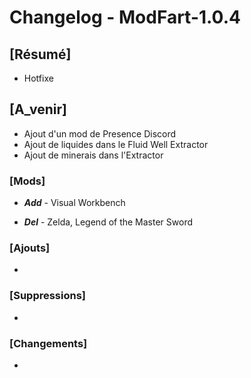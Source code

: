 # Changelog - ModFart-1.0.4

## [Résumé]
- Hotfixe

## [A_venir]
- Ajout d'un mod de Presence Discord
- Ajout de liquides dans le Fluid Well Extractor
- Ajout de minerais dans l'Extractor

### [Mods]
- ***Add*** - Visual Workbench

- ***Del*** - Zelda, Legend of the Master Sword

### [Ajouts]
- 

### [Suppressions]
- 

### [Changements]
- 